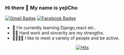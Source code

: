 ### Hi there 👋 My name is yejiCho

[![Gmail Badge](https://img.shields.io/badge/Gmail-d14836?style=flat-square&logo=Gmail&logoColor=white&link=mailto:choyeji1591@gmail.com)](mailto:choyeji1591@gmail.com)
  [![Facebook Badge](https://img.shields.io/badge/facebook-1877f2?style=flat-square&logo=facebook&logoColor=white&link=https://www.facebook.com/profile.php?id=100012938438144)](https://www.facebook.com/profile.php?id=100012938438144)

- 🌱 I’m currently learning Django,react etc..
- 🐱‍🚀 Hard work and sincerity are my strengths.
- 👨‍👩‍👧‍👦 I like to meet a variety of people and be active.

<div align=center>

[![Hits](https://hits.seeyoufarm.com/api/count/incr/badge.svg?url=https%3A%2F%2Fgithub.com%2FyejiCho)](https://hits.seeyoufarm.com)

</div>


<!--
**yejiCho/yejiCho** is a ✨ _special_ ✨ repository because its `README.md` (this file) appears on your GitHub profile.

Here are some ideas to get you started:

- 🔭 I’m currently working on ...
- 🌱 I’m currently learning ...
- 👯 I’m looking to collaborate on ...
- 🤔 I’m looking for help with ...
- 💬 Ask me about ...
- 📫 How to reach me: ...
- 😄 Pronouns: ...
- ⚡ Fun fact: ...
-->
